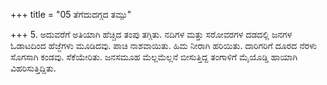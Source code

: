 +++
title = "05 ತೆಗೆದುದಗ್ಗದ ತಮ್ಪು"

+++
5. ಅದುವರೆಗೆ ಅತಿಯಾಗಿ ಹೆಚ್ಚಿದ ತಂಪು ತಗ್ಗಿತು. ನದಿಗಳ ಮತ್ತು ಸರೋವರಗಳ ದಡದಲ್ಲಿ ಜನಗಳ ಓಡಾಟದಿಂದ ಹೆಜ್ಜೆಗಳು ಮೂಡಿದವು. ಪಾಚಿ ನಾಶವಾಯಿತು. ಹಿಮ ನೀರಾಗಿ ಹರಿಯಿತು. ದಾರಿಗರಿಗೆ ದೂರದ ನೆರಳು ಸೊಗಸಾಗಿ ಕಂಡವು. ಸೆಕೆಯೇರಿತು. ಜನಸಮೂಹ ಮೆಲ್ಲಮೆಲ್ಲನೆ ಬೀಸುತ್ತಿದ್ದ ತಂಗಾಳಿಗೆ ಮೈಯೊಡ್ಡಿ ಹಾಯಾಗಿ ವಿಹರಿಸುತ್ತಿದ್ದಿತು.